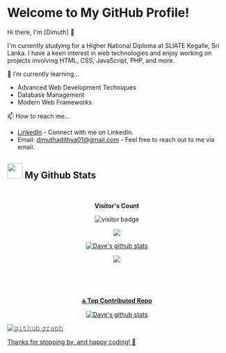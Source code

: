 # Welcome to My GitHub Profile!

Hi there, I'm [Dimuth] 👋

I'm currently studying for a Higher National Diploma at SLIATE Kegalle, Sri Lanka. I have a keen interest in web technologies and enjoy working on projects involving HTML, CSS, JavaScript, PHP, and more.

🌱 I’m currently learning...
- Advanced Web Development Techniques
- Database Management
- Modern Web Frameworks

📫 How to reach me...
- [LinkedIn](https://www.linkedin.com/in/dimuth-adithya/) - Connect with me on LinkedIn.
- Email: dimuthadithya01@gmail.com - Feel free to reach out to me via email.


<!-- My Github Stats -->
## <img src="https://media.giphy.com/media/iY8CRBdQXODJSCERIr/giphy.gif" width="35"><b> My Github Stats </b>
<br>

<p align="center"><b>Visitor's Count</b></p>
<p align="center"><img src="https://profile-counter.glitch.me/{dimuthx353}/count.svg" alt="visitor badge"/></p>
<p align="center"><a href="https://github.com/dimuthx353"><img src="https://github-readme-stats.vercel.app/api/top-langs/?username=dimuthx353&theme=tokyonight" /></a></p>
<p align="center" ><a href="https://github.com/dimuthx353"><img align="center" src="https://github-readme-stats.vercel.app/api?username=dimuthx353&show_icons=true&theme=tokyonight&line_height=27" alt="Dave's github stats"/</a></p> 
<p align="center" ><img src="https://github-readme-streak-stats.herokuapp.com?user=dimuthx353&theme=tokyonight"></p>

<br/>
<br/>
<br/>

<p align="center"><b>🔝 Top Contributed Repo</b></p>
<p align="center" ><a href="https://github.com/dimuthx353"><img align="center" src="https://github-contributor-stats.vercel.app/api?username=dimuthx353&limit=5&theme=tokyonight&combine_all_yearly_contributions=true" alt="Dave's github stats"/</a></p> 



<!--My Github Stats (Graph)-->
![𝚐𝚒𝚝𝚑𝚞𝚋 𝚐𝚛𝚊𝚙𝚑](https://github-readme-activity-graph.vercel.app/graph?username=dimuthx353&theme=react-dark&hide_border=true&area=true)




Thanks for stopping by, and happy coding! 🚀


<!--
**dimuthx353/dimuthx353** is a ✨ _special_ ✨ repository because its `README.md` (this file) appears on your GitHub profile.

Here are some ideas to get you started:

- 🔭 I’m currently working on ...
- 🌱 I’m currently learning ...
- 👯 I’m looking to collaborate on ...
- 🤔 I’m looking for help with ...
- 💬 Ask me about ...
- 📫 How to reach me: ...
- 😄 Pronouns: ...
- ⚡ Fun fact: ...
-->
